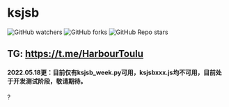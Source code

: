 # ksjsb
 ![GitHub watchers](https://img.shields.io/github/watchers/HarbourJ/Temp)
 ![GitHub forks](https://img.shields.io/github/forks/HarbourJ/Temp)
 ![GitHub Repo stars](https://img.shields.io/github/stars/HarbourJ/Temp)
## TG: https://t.me/HarbourToulu

#### 2022.05.18更：目前仅有ksjsb_week.py可用，ksjsbxxx.js均不可用，目前处于开发测试阶段，敬请期待。

?
